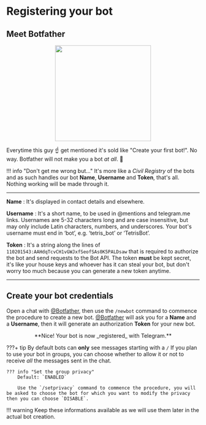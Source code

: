# Registering your bot

## Meet Botfather

<p align="center">
  <img src="https://core.telegram.org/file/811140327/1/zlN4goPTupk/9ff2f2f01c4bd1b013" width="250">
</p>

Everytime this guy :point_up: get mentioned it's sold like "Create your first bot!". No way. Botfather will not make you a bot _at all_. :punch:

!!! info "Don't get me wrong but..."
    It's more like a _Civil Registry_ of the bots and as such handles our bot **Name**, **Username** and **Token**, that's all. Nothing working will be made through it.


---
**Name**
: It's displayed in contact details and elsewhere.

**Username**
: It's a short name, to be used in @mentions and telegram.me links. Usernames are 5-32 characters long and are case insensitive, but may only include Latin characters, numbers, and underscores. Your bot's username must end in ‘bot’, e.g. ‘tetris_bot’ or ‘TetrisBot’.

**Token**
: It's a string along the lines of `110201543:AAHdqTcvCH1vGWJxfSeofSAs0K5PALDsaw` that is required to authorize the bot and send requests to the Bot API. The token **must** be kept secret, it's like your house keys and whoever has it can steal your bot, but don't worry too much because you can generate a new token anytime.

---

## Create your bot credentials
<!-- gif botfather to insert -->

Open a chat with [@Botfather][botfather], then use the `/newbot` command to commence the procedure to create a new bot. [@Botfather][botfather] will ask you for a **Name** and a **Username**, then it will generate an authorization **Token** for your new bot.
<p align='center'>
**Nice! Your bot is now _registered_ with Telegram.**
</p>

???+ tip
    By default bots can **only** see messages starting with a `/` If you plan to use your bot in groups, you can choose whether to allow it or not to receive *all* the messages sent in the chat.

    ??? info "Set the group privacy"
        Default: `ENABLED`
        
        Use the `/setprivacy` command to commence the procedure, you will be asked to choose the bot for which you want to modify the privacy then you can choose `DISABLE`.

!!! warning
    Keep these informations available as we will use them later in the actual bot creation.


[botfather]: https://t.me/botfather
